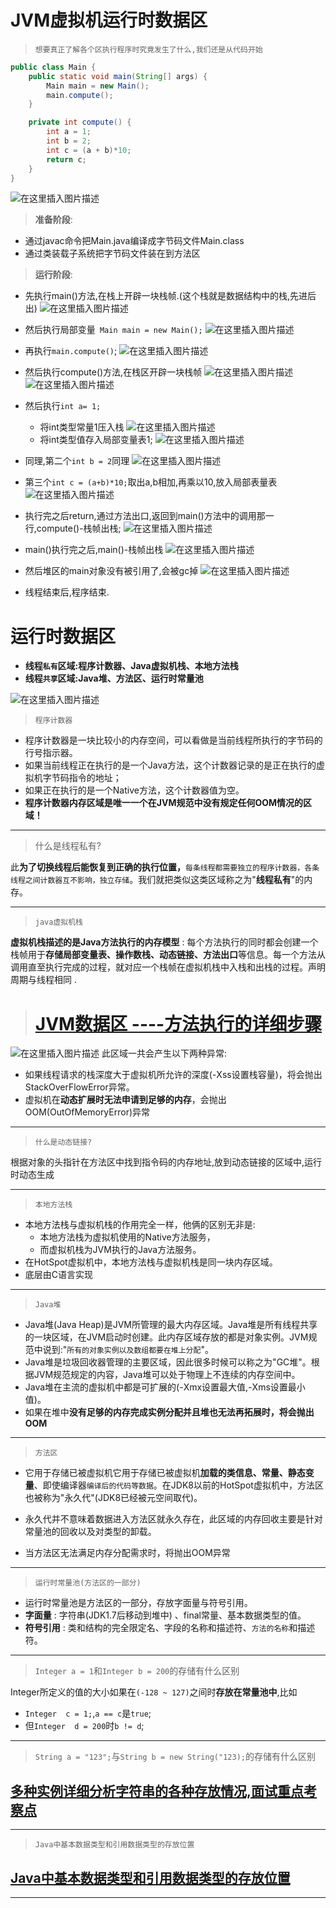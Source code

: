 # JVM虚拟机运行时数据区

> `想要真正了解各个区执行程序时究竟发生了什么,我们还是从代码开始`

```java
public class Main {
    public static void main(String[] args) {
        Main main = new Main();
        main.compute();
    }

    private int compute() {
        int a = 1;
        int b = 2;
        int c = (a + b)*10;
        return c;
    }
}
```
![在这里插入图片描述](https://img-blog.csdnimg.cn/20200303155413783.png?x-oss-process=image/watermark,type_ZmFuZ3poZW5naGVpdGk,shadow_10,text_aHR0cHM6Ly9ibG9nLmNzZG4ubmV0L3dlaXhpbl80MzUwODU1NQ==,size_16,color_FFFFFF,t_70)

> **准备阶段**:

- 通过javac命令把Main.java编译成字节码文件Main.class
- 通过类装载子系统把字节码文件装在到方法区

> **运行阶段**:

- 先执行main()方法,在栈上开辟一块栈帧.(这个栈就是数据结构中的栈,先进后出)
![在这里插入图片描述](https://img-blog.csdnimg.cn/20200303160936176.png?x-oss-process=image/watermark,type_ZmFuZ3poZW5naGVpdGk,shadow_10,text_aHR0cHM6Ly9ibG9nLmNzZG4ubmV0L3dlaXhpbl80MzUwODU1NQ==,size_16,color_FFFFFF,t_70)
- 然后执行局部变量` Main main = new Main();`
![在这里插入图片描述](https://img-blog.csdnimg.cn/2020030316240190.png?x-oss-process=image/watermark,type_ZmFuZ3poZW5naGVpdGk,shadow_10,text_aHR0cHM6Ly9ibG9nLmNzZG4ubmV0L3dlaXhpbl80MzUwODU1NQ==,size_16,color_FFFFFF,t_70)

- 再执行`main.compute()`;
![在这里插入图片描述](https://img-blog.csdnimg.cn/20200303162903758.png?x-oss-process=image/watermark,type_ZmFuZ3poZW5naGVpdGk,shadow_10,text_aHR0cHM6Ly9ibG9nLmNzZG4ubmV0L3dlaXhpbl80MzUwODU1NQ==,size_16,color_FFFFFF,t_70)

- 然后执行compute()方法,在栈区开辟一块栈帧
![在这里插入图片描述](https://img-blog.csdnimg.cn/20200303163142115.png?x-oss-process=image/watermark,type_ZmFuZ3poZW5naGVpdGk,shadow_10,text_aHR0cHM6Ly9ibG9nLmNzZG4ubmV0L3dlaXhpbl80MzUwODU1NQ==,size_16,color_FFFFFF,t_70)![在这里插入图片描述](https://img-blog.csdnimg.cn/20200303163718212.png?x-oss-process=image/watermark,type_ZmFuZ3poZW5naGVpdGk,shadow_10,text_aHR0cHM6Ly9ibG9nLmNzZG4ubmV0L3dlaXhpbl80MzUwODU1NQ==,size_16,color_FFFFFF,t_70)
- 然后执行`int a= 1;`
	- 将int类型常量1压入栈
![在这里插入图片描述](https://img-blog.csdnimg.cn/2020030316461843.png?x-oss-process=image/watermark,type_ZmFuZ3poZW5naGVpdGk,shadow_10,text_aHR0cHM6Ly9ibG9nLmNzZG4ubmV0L3dlaXhpbl80MzUwODU1NQ==,size_16,color_FFFFFF,t_70)
	- 将int类型值存入局部变量表1;
![在这里插入图片描述](https://img-blog.csdnimg.cn/20200303165015995.png?x-oss-process=image/watermark,type_ZmFuZ3poZW5naGVpdGk,shadow_10,text_aHR0cHM6Ly9ibG9nLmNzZG4ubmV0L3dlaXhpbl80MzUwODU1NQ==,size_16,color_FFFFFF,t_70)
- 同理,第二个`int b = 2`同理
![在这里插入图片描述](https://img-blog.csdnimg.cn/20200303165207365.png?x-oss-process=image/watermark,type_ZmFuZ3poZW5naGVpdGk,shadow_10,text_aHR0cHM6Ly9ibG9nLmNzZG4ubmV0L3dlaXhpbl80MzUwODU1NQ==,size_16,color_FFFFFF,t_70)






- 第三个`int c = (a+b)*10;`取出a,b相加,再乘以10,放入局部表量表
![在这里插入图片描述](https://img-blog.csdnimg.cn/20200303165539800.png?x-oss-process=image/watermark,type_ZmFuZ3poZW5naGVpdGk,shadow_10,text_aHR0cHM6Ly9ibG9nLmNzZG4ubmV0L3dlaXhpbl80MzUwODU1NQ==,size_16,color_FFFFFF,t_70)

- 执行完之后return,通过方法出口,返回到main()方法中的调用那一行,compute()-栈帧出栈;
![在这里插入图片描述](https://img-blog.csdnimg.cn/20200303170133838.png?x-oss-process=image/watermark,type_ZmFuZ3poZW5naGVpdGk,shadow_10,text_aHR0cHM6Ly9ibG9nLmNzZG4ubmV0L3dlaXhpbl80MzUwODU1NQ==,size_16,color_FFFFFF,t_70)
- main()执行完之后,main()-栈帧出栈
![在这里插入图片描述](https://img-blog.csdnimg.cn/20200303170410634.png?x-oss-process=image/watermark,type_ZmFuZ3poZW5naGVpdGk,shadow_10,text_aHR0cHM6Ly9ibG9nLmNzZG4ubmV0L3dlaXhpbl80MzUwODU1NQ==,size_16,color_FFFFFF,t_70)
-  然后堆区的main对象没有被引用了,会被gc掉
![在这里插入图片描述](https://img-blog.csdnimg.cn/20200303170640816.png?x-oss-process=image/watermark,type_ZmFuZ3poZW5naGVpdGk,shadow_10,text_aHR0cHM6Ly9ibG9nLmNzZG4ubmV0L3dlaXhpbl80MzUwODU1NQ==,size_16,color_FFFFFF,t_70)


- 线程结束后,程序结束.

# 运行时数据区
- **线程`私有`区域:程序计数器、Java虚拟机栈、本地方法栈**
- **线程`共享`区域:Java堆、方法区、运行时常量池** 


![在这里插入图片描述](https://img-blog.csdnimg.cn/20200303173018186.png?x-oss-process=image/watermark,type_ZmFuZ3poZW5naGVpdGk,shadow_10,text_aHR0cHM6Ly9ibG9nLmNzZG4ubmV0L3dlaXhpbl80MzUwODU1NQ==,size_16,color_FFFFFF,t_70)
> `程序计数器`

- 程序计数器是一块比较小的内存空间，可以看做是当前线程所执行的字节码的行号指示器。
- 如果当前线程正在执行的是一个Java方法，这个计数器记录的是正在执行的虚拟机字节码指令的地址；
- 如果正在执行的是一个Native方法，这个计数器值为空。
- **程序计数器内存区域是唯一一个在JVM规范中没有规定任何OOM情况的区域！** 
----

> 什么是线程私有? 


此**为了切换线程后能恢复到正确的执行位置，**`每条线程都需要独立的程序计数器，各条线程之间计数器互不影响，独立存储`。我们就把类似这类区域称之为"**线程私有**"的内存。 

---
>
> `java虚拟机栈`

**虚拟机栈描述的是Java方法执行的内存模型** : 每个方法执行的同时都会创建一个栈帧用于**存储局部变量表、操作数栈、动态链接、方法出口**等信息。每一个方法从调用直至执行完成的过程，就对应一个栈帧在虚拟机栈中入栈和出栈的过程。声明周期与线程相同 .

> # [JVM数据区 ----方法执行的详细步骤](https://blog.csdn.net/weixin_43508555/article/details/104634186)

![在这里插入图片描述](https://img-blog.csdnimg.cn/20200303173848285.png?x-oss-process=image/watermark,type_ZmFuZ3poZW5naGVpdGk,shadow_10,text_aHR0cHM6Ly9ibG9nLmNzZG4ubmV0L3dlaXhpbl80MzUwODU1NQ==,size_16,color_FFFFFF,t_70)
此区域一共会产生以下两种异常:
-  如果线程请求的栈深度大于虚拟机所允许的深度(-Xss设置栈容量)，将会抛出StackOverFlowError异常。
-  虚拟机在**动态扩展时无法申请到足够的内存**，会抛出OOM(OutOfMemoryError)异常 

----

> `什么是动态链接?`

根据对象的头指针在方法区中找到指令码的内存地址,放到动态链接的区域中,运行时动态生成

---


>
> `本地方法栈` 

- 本地方法栈与虚拟机栈的作用完全一样，他俩的区别无非是:
	- 本地方法栈为虚拟机使用的Native方法服务，
	- 而虚拟机栈为JVM执行的Java方法服务。
- 在HotSpot虚拟机中，本地方法栈与虚拟机栈是同一块内存区域。 
- 底层由C语言实现
---

> `Java堆` 

 - Java堆(Java Heap)是JVM所管理的最大内存区域。Java堆是所有线程共享的一块区域，在JVM启动时创建。此内存区域存放的都是对象实例。JVM规范中说到:"`所有的对象实例以及数组都要在堆上分配`"。
- Java堆是垃圾回收器管理的主要区域，因此很多时候可以称之为"GC堆"。根据JVM规范规定的内容，Java堆可以处于物理上不连续的内存空间中。
- Java堆在主流的虚拟机中都是可扩展的(-Xmx设置最大值,-Xms设置最小值)。
- 如果在堆中**没有足够的内存完成实例分配并且堆也无法再拓展时，将会抛出OOM** 
---

> `方法区`

- 它用于存储已被虚拟机它用于存储已被虚拟机**加载的类信息、常量、静态变量**、即使编译器`编译后的代码等数据`。在JDK8以前的HotSpot虚拟机中，方法区也被称为"永久代"(JDK8已经被元空间取代)。 

- 永久代并不意味着数据进入方法区就永久存在，此区域的内存回收主要是针对常量池的回收以及对类型的卸载。
- 当方法区无法满足内存分配需求时，将抛出OOM异常 
----


> `运行时常量池(方法区的一部分) `

- 运行时常量池是方法区的一部分，存放字面量与符号引用。
- **字面量** : 字符串(JDK1.7后移动到堆中) 、final常量、基本数据类型的值。
- **符号引用** : 类和结构的完全限定名、字段的名称和描述符、`方法的名称`和描述符。 

---

> `Integer a = 1`和`Integer b = 200`的存储有什么区别
>

 Integer所定义的值的大小如果在`(-128 ~ 127)`之间时**存放在常量池中**,比如
- `Integer  c = 1;`,`a == c`是`true`;
- 但`Integer  d = 200`时`b != d`;
---
> `String a = "123";`与`String b = new String("123);`的存储有什么区别
>

 ## [多种实例详细分析字符串的各种存放情况,面试重点考察点](https://blog.csdn.net/weixin_43508555/article/details/102574874)
---


> `Java中基本数据类型和引用数据类型的存放位置`

## [Java中基本数据类型和引用数据类型的存放位置](https://blog.csdn.net/weixin_43508555/article/details/104553670)
----